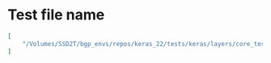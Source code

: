 # Test file name

```json
[
    "/Volumes/SSD2T/bgp_envs/repos/keras_22/tests/keras/layers/core_test.py"
]
```
